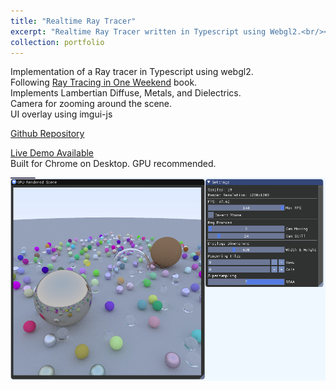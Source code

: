 ```yaml
---
title: "Realtime Ray Tracer"
excerpt: "Realtime Ray Tracer written in Typescript using Webgl2.<br/><a href='https://iwanttoeatyo.github.io/ts-raytracer/index.html'>Live Demo Available</a><br/><img src='/images/rendering/a-2.jpg'  style='max-height:400px;'>"
collection: portfolio
---
```


Implementation of a Ray tracer in Typescript using webgl2.  
Following [Ray Tracing in One Weekend](http://in1weekend.blogspot.com/2016/01/ray-tracing-in-one-weekend.html) book.  
Implements Lambertian Diffuse, Metals, and Dielectrics.  
Camera for zooming around the scene.  
UI overlay using imgui-js

[Github Repository](https://github.com/iwanttoeatyo/ts-raytracer)  

[Live Demo Available](https://iwanttoeatyo.github.io/ts-raytracer/index.html)  
Built for Chrome on Desktop. GPU recommended.

[<img src="/images/rendering/a-2.jpg" alt="Typescript PBR Renderer Demoimage">](https://iwanttoeatyo.github.io/ts-pbr-renderer/index.html)

